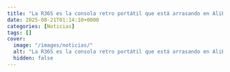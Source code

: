 ```yaml
---
title: "La R36S es la consola retro portátil que está arrasando en AliExpress - revive tu infancia por menos de 25 euros"
date: 2025-08-21T01:14:10+0000
categories: [Noticias]
tags: []
cover:
  image: "/images/noticias/"
  alt: "La R36S es la consola retro portátil que está arrasando en AliExpress - revive tu infancia por menos de 25 euros"
  hidden: false
---
```



